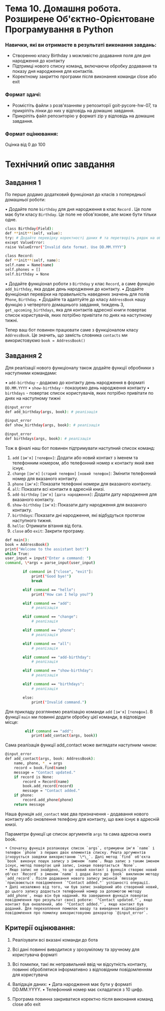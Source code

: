 # Тема 10. Домашня робота. Розширене Об'єктно-Орієнтоване Програмування в Python

### Навички, які ви отримаєте в результаті виконання завдань:

- Створенню класу Birthday з можливістю додавання поля для дня народження до контакту
- Підтримці нового списку команд, включаючи обробку додавання та показу дня народження для контактів.
- Коректному закриттю програми після виконання команди close або exit

### Формат здачі:

- Розмістіть файли з розв'язанням у репозиторії goit-pycore-hw-07, та прикріпіть лінки до них у відповідь на домашнє завдання.
- Прикріпіть файл репозиторію у форматi zip у відповідь на домашнє завдання.

### Формат оцінювання:

Оцінка від 0 до 100

# Технiчний опис завдання

## Завдання 1

По перше додамо додатковий функціонал до класів з попередньої домашньої роботи:

• Додайте поле `birthday` для дня народження в клас `Record` . Це поле має бути класу `Birthday`. Це поле не обов'язкове, але може бути тільки одне.

```bash
class Birthday(Field):
def **init**(self, value):
try: # Додайте перевірку коректності даних # та перетворіть рядок на об'єкт datetime
except ValueError:
raise ValueError("Invalid date format. Use DD.MM.YYYY")

class Record:
def **init**(self, name):
self.name = Name(name)
self.phones = []
self.birthday = None
```

• Додайте функціонал роботи з `Birthday` у клас `Record`, а саме функцію `add_birthday`, яка додає день народження до контакту.
• Додайте функціонал перевірки на правильність наведених значень для полів `Phone`, `Birthday`.
• Додайте та адаптуйте до класу `AddressBook` нашу функцію з четвертого домашнього завдання, тиждень 3, `get_upcoming_birthdays`, яка для контактів адресної книги повертає список користувачів, яких потрібно привітати по днях на наступному тижні.

Тепер ваш бот повинен працювати саме з функціоналом класу `AddressBook`. Це значить, що замість словника `contacts` ми використовуємо `book = AddressBook()`

## Завдання 2

Для реалізації нового функціоналу також додайте функції обробники з наступними командами:

• `add-birthday` - додаємо до контакту день народження в форматі `DD.MM.YYYY`
• `show-birthday` - показуємо день народження контакту
• `birthdays` - повертає список користувачів, яких потрібно привітати по днях на наступному тижні

```bash
@input_error
def add_birthday(args, book): # реалізація

@input_error
def show_birthday(args, book): # реалізація

@input_error
def birthdays(args, book): # реалізація
```

Тож в фіналі наш бот повинен підтримувати наступний список команд:

1. `add` `[ім'я]` `[телефон]`: Додати або новий контакт з іменем та телефонним номером, або телефонний номер к контакту який вже існує.
2. `change` `[ім'я]` `[старий телефон]` `[новий телефон]`: Змінити телефонний номер для вказаного контакту.
3. `phone` `[ім'я]`: Показати телефонні номери для вказаного контакту.
4. `all`: Показати всі контакти в адресній книзі.
5. `add-birthday` `[ім'я]` `[дата народження]`: Додати дату народження для вказаного контакту.
6. `show-birthday` `[ім'я]`: Показати дату народження для вказаного контакту.
7. `birthdays`: Показати дні народження, які відбудуться протягом наступного тижня.
8. `hello`: Отримати вітання від бота.
9. `close` або `exit`: Закрити програму.

```bash
def main():
book = AddressBook()
print("Welcome to the assistant bot!")
while True:
user_input = input("Enter a command: ")
command, \*args = parse_input(user_input)

        if command in ["close", "exit"]:
            print("Good bye!")
            break

        elif command == "hello":
            print("How can I help you?")

        elif command == "add":
            # реалізація

        elif command == "change":
            # реалізація

        elif command == "phone":
            # реалізація

        elif command == "all":
            # реалізація

        elif command == "add-birthday":
            # реалізація

        elif command == "show-birthday":
            # реалізація

        elif command == "birthdays":
            # реалізація

        else:
            print("Invalid command.")
```

Для прикладу розглянемо реалізацію команди `add` `[ім'я]` `[телефон]`. В функції `main` ми повинні додати обробку цієї команди, в відповідне місце:

```bash
         elif command == "add":
            print(add_contact(args, book))
```

Сама реалізація функції add_contact може виглядати наступним чином:

```bash
@input_error
def add_contact(args, book: AddressBook):
    name, phone, *_ = args
    record = book.find(name)
    message = "Contact updated."
    if record is None:
        record = Record(name)
        book.add_record(record)
        message = "Contact added."
    if phone:
        record.add_phone(phone)
    return message
```

Наша функція `add_contact` має два призначення - додавання нового контакту або оновлення телефону для контакту, що вже існує в адресній книзі.

Параметри функції це список аргументів `args` та сама адресна книга book.

    • Спочатку функція розпаковує список `args`, отримуючи ім'я `name` і телефон `phone` з перших двох елементів списку. Решта аргументів ігнорується завдяки використанню `\*\_`. Далі метод `find` об'єкта `book` виконує пошук запису з іменем `name`. Якщо запис з таким іменем існує, метод повертає цей запис, інакше повертається `None`.
    • Якщо запис не знайдено, то це новий контакт і функція створює новий об'єкт `Record` з іменем `name` і додає його до `book` викликом методу `add_record`. Після додавання нового запису змінній `message `присвоюється повідомлення `"Contact added."` успішності операції.
    • Далі незалежно від того, чи був запис знайдений або створений новий, до цього запису додається телефонний номер за допомогою методу `add_phone`, якщо він був наданий. На завершення функція повертає повідомлення про результат своєї роботи: `"Contact updated."`, якщо контакт був оновлений, або `"Contact added."`, якщо контакт був доданий. Для перехоплення помилок вводу та виведення відповідного повідомлення про помилку використовуємо декоратор `@input_error`.

## Критерії оцінювання:

1. Реалізувати всі вказані команди до бота

2. Всі дані повинні виводитися у зрозумілому та зручному для користувача форматі

3. Всі помилки, такі як неправильний ввід чи відсутність контакту, повинні оброблятися інформативно з відповідним повідомленням для користувача

4. Валідація даних:
   • Дата народження має бути у форматі DD.MM.YYYY.
   • Телефонний номер має складатися з 10 цифр.

5. Програма повинна закриватися коректно після виконання команд close або exit
